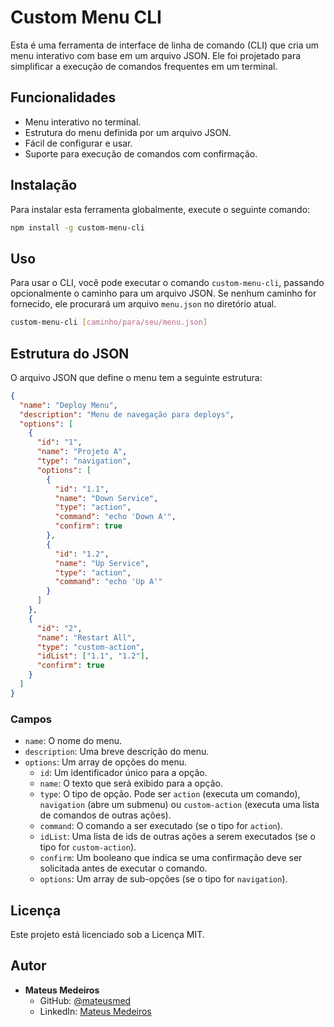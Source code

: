# Custom Menu CLI

Esta é uma ferramenta de interface de linha de comando (CLI) que cria um menu interativo com base em um arquivo JSON. Ele foi projetado para simplificar a execução de comandos frequentes em um terminal.

## Funcionalidades

- Menu interativo no terminal.
- Estrutura do menu definida por um arquivo JSON.
- Fácil de configurar e usar.
- Suporte para execução de comandos com confirmação.

## Instalação

Para instalar esta ferramenta globalmente, execute o seguinte comando:

```bash
npm install -g custom-menu-cli
```

## Uso

Para usar o CLI, você pode executar o comando `custom-menu-cli`, passando opcionalmente o caminho para um arquivo JSON. Se nenhum caminho for fornecido, ele procurará um arquivo `menu.json` no diretório atual.

```bash
custom-menu-cli [caminho/para/seu/menu.json]
```

## Estrutura do JSON

O arquivo JSON que define o menu tem a seguinte estrutura:

```json
{
  "name": "Deploy Menu",
  "description": "Menu de navegação para deploys",
  "options": [
    {
      "id": "1",
      "name": "Projeto A",
      "type": "navigation",
      "options": [
        {
          "id": "1.1",
          "name": "Down Service",
          "type": "action",
          "command": "echo 'Down A'",
          "confirm": true
        },
        {
          "id": "1.2",
          "name": "Up Service",
          "type": "action",
          "command": "echo 'Up A'"
        }
      ]
    },
    {
      "id": "2",
      "name": "Restart All",
      "type": "custom-action",
      "idList": ["1.1", "1.2"],
      "confirm": true
    }
  ]
}
```

### Campos

- `name`: O nome do menu.
- `description`: Uma breve descrição do menu.
- `options`: Um array de opções do menu.
  - `id`: Um identificador único para a opção.
  - `name`: O texto que será exibido para a opção.
  - `type`: O tipo de opção. Pode ser `action` (executa um comando), `navigation` (abre um submenu) ou `custom-action` (executa uma lista de comandos de outras ações).
  - `command`: O comando a ser executado (se o tipo for `action`).
  - `idList`: Uma lista de ids de outras ações a serem executados (se o tipo for `custom-action`).
  - `confirm`: Um booleano que indica se uma confirmação deve ser solicitada antes de executar o comando.
  - `options`: Um array de sub-opções (se o tipo for `navigation`).

## Licença

Este projeto está licenciado sob a Licença MIT.

## Autor

- **Mateus Medeiros**
  - GitHub: [@mateusmed](https://github.com/mateusmed)
  - LinkedIn: [Mateus Medeiros](https://www.linkedin.com/in/mateus-med/)
